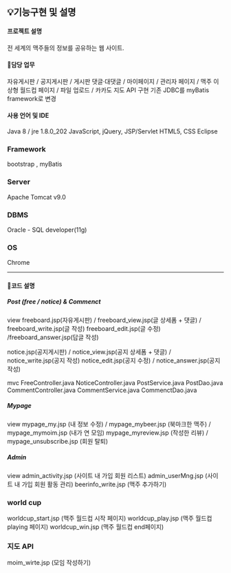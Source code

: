 ## 💡기능구현 및 설명
#### 프로젝트 설명
전 세계의 맥주들의 정보를 공유하는 웹 사이트.

#### 📌담당 업무
자유게시판 / 공지게시판 / 게시판 댓글·대댓글 / 마이페이지 / 관리자 페이지 / 맥주 이상형 월드컵 페이지 / 파일 업로드 / 카카도 지도 API 구현
기존 JDBC를 myBatis framework로 변경

#### 사용 언어 및 IDE
Java 8 / jre 1.8.0_202
JavaScript, jQuery, JSP/Servlet
HTML5, CSS
Eclipse

### Framework
bootstrap , myBatis

### Server
Apache Tomcat v9.0

### DBMS
Oracle - SQL developer(11g)

### OS
Chrome

---

#### 📌코드 설명
##### Post (free / notice) & Commenct
view
freeboard.jsp(자유게시판) / freeboard_view.jsp(글 상세폼 + 댓글) / freeboard_write.jsp(글 작성)
freeboard_edit.jsp(글 수정) /freeboard_answer.jsp(답글 작성)

notice.jsp(공지게시판) / notice_view.jsp(공지 상세폼 + 댓글) / notice_write.jsp(공지 작성)
notice_edit.jsp(공지 수정) / notice_answer.jsp(공지 작성)

mvc
FreeController.java  NoticeController.java PostService.java PostDao.java
CommentController.java CommentService.java CommenctDao.java


##### Mypage
view
mypage_my.jsp (내 정보 수정) / mypage_mybeer.jsp (북마크한 맥주) / mypage_mymoim.jsp (내가 연 모임)
mypage_myreview.jsp (작성한 리뷰) / mypage_unsubscribe.jsp (회원 탈퇴)

##### Admin
view
admin_activity.jsp (사이트 내 가입 회원 리스트)
admin_userMng.jsp (사이트 내 가입 회원 활동 관리)
beerinfo_write.jsp (맥주 추가하기)

### world cup
worldcup_start.jsp (맥주 월드컵 시작 페이지)
worldcup_play.jsp (맥주 월드컵 playing 페이지)
worldcup_win.jsp (맥주 월드컵 end페이지)

### 지도 API
moim_wirte.jsp (모임 작성하기)
